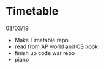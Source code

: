 # Timetable
03/03/19
- Make Timetable repo
- read from AP world and CS book
- finish up code war repo
- piano
